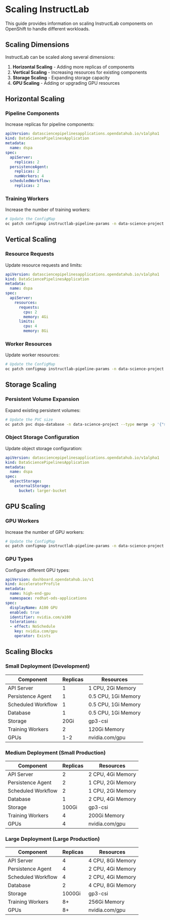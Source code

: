 # Scaling InstructLab

This guide provides information on scaling InstructLab components on OpenShift to handle different workloads.

## Scaling Dimensions

InstructLab can be scaled along several dimensions:

1. **Horizontal Scaling** - Adding more replicas of components
2. **Vertical Scaling** - Increasing resources for existing components
3. **Storage Scaling** - Expanding storage capacity
4. **GPU Scaling** - Adding or upgrading GPU resources

## Horizontal Scaling

### Pipeline Components

Increase replicas for pipeline components:

```yaml
apiVersion: datasciencepipelinesapplications.opendatahub.io/v1alpha1
kind: DataSciencePipelinesApplication
metadata:
  name: dspa
spec:
  apiServer:
    replicas: 2
  persistenceAgent:
    replicas: 2
    numWorkers: 4
  scheduledWorkflow:
    replicas: 2
```

### Training Workers

Increase the number of training workers:

```bash
# Update the ConfigMap
oc patch configmap instructlab-pipeline-params -n data-science-project --type merge -p '{"data":{"train_num_workers":"4"}}'
```

## Vertical Scaling

### Resource Requests

Update resource requests and limits:

```yaml
apiVersion: datasciencepipelinesapplications.opendatahub.io/v1alpha1
kind: DataSciencePipelinesApplication
metadata:
  name: dspa
spec:
  apiServer:
    resources:
      requests:
        cpu: 2
        memory: 4Gi
      limits:
        cpu: 4
        memory: 8Gi
```

### Worker Resources

Update worker resources:

```bash
# Update the ConfigMap
oc patch configmap instructlab-pipeline-params -n data-science-project --type merge -p '{"data":{"train_memory_per_worker":"200Gi"}}'
```

## Storage Scaling

### Persistent Volume Expansion

Expand existing persistent volumes:

```bash
# Update the PVC size
oc patch pvc dspa-database -n data-science-project --type merge -p '{"spec":{"resources":{"requests":{"storage":"20Gi"}}}}'
```

### Object Storage Configuration

Update object storage configuration:

```yaml
apiVersion: datasciencepipelinesapplications.opendatahub.io/v1alpha1
kind: DataSciencePipelinesApplication
metadata:
  name: dspa
spec:
  objectStorage:
    externalStorage:
      bucket: larger-bucket
```

## GPU Scaling

### GPU Workers

Increase the number of GPU workers:

```bash
# Update the ConfigMap
oc patch configmap instructlab-pipeline-params -n data-science-project --type merge -p '{"data":{"train_gpu_count":"2"}}'
```

### GPU Types

Configure different GPU types:

```yaml
apiVersion: dashboard.opendatahub.io/v1
kind: AcceleratorProfile
metadata:
  name: high-end-gpu
  namespace: redhat-ods-applications
spec:
  displayName: A100 GPU
  enabled: true
  identifier: nvidia.com/a100
  tolerations:
  - effect: NoSchedule
    key: nvidia.com/gpu
    operator: Exists
```

## Scaling Blocks

### Small Deployment (Development)

| Component | Replicas | Resources |
|-----------|----------|-----------|
| API Server | 1 | 1 CPU, 2Gi Memory |
| Persistence Agent | 1 | 0.5 CPU, 1Gi Memory |
| Scheduled Workflow | 1 | 0.5 CPU, 1Gi Memory |
| Database | 1 | 0.5 CPU, 1Gi Memory |
| Storage | 20Gi | gp3-csi |
| Training Workers | 2 | 120Gi Memory |
| GPUs | 1-2 | nvidia.com/gpu |

### Medium Deployment (Small Production)

| Component | Replicas | Resources |
|-----------|----------|-----------|
| API Server | 2 | 2 CPU, 4Gi Memory |
| Persistence Agent | 2 | 1 CPU, 2Gi Memory |
| Scheduled Workflow | 2 | 1 CPU, 2Gi Memory |
| Database | 1 | 2 CPU, 4Gi Memory |
| Storage | 100Gi | gp3-csi |
| Training Workers | 4 | 200Gi Memory |
| GPUs | 4 | nvidia.com/gpu |

### Large Deployment (Large Production)

| Component | Replicas | Resources |
|-----------|----------|-----------|
| API Server | 4 | 4 CPU, 8Gi Memory |
| Persistence Agent | 4 | 2 CPU, 4Gi Memory |
| Scheduled Workflow | 4 | 2 CPU, 4Gi Memory |
| Database | 2 | 4 CPU, 8Gi Memory |
| Storage | 1000Gi | gp3-csi |
| Training Workers | 8+ | 256Gi Memory |
| GPUs | 8+ | nvidia.com/gpu |
